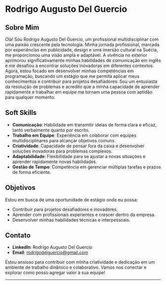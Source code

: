 # Rodrigo Augusto Del Guercio

## Sobre Mim
Olá! Sou Rodrigo Augusto Del Guercio, um profissional multidisciplinar com uma paixão crescente pela tecnologia. Minha jornada profissional, marcada por experiências em publicidade, design e uma imersão cultural na Suécia, me proporcionou uma visão ampla e adaptável. A vivência no exterior aprimorou significativamente minhas habilidades de comunicação em inglês e me desafiou a encontrar soluções inovadoras em diferentes contextos. Agora, estou focado em desenvolver minhas competências em programação, buscando um estágio que me permita aplicar meus conhecimentos e contribuir para projetos desafiadores. Sou um entusiasta da resolução de problemas e acredito que a minha capacidade de aprender rapidamente e trabalhar em equipe me tornam uma pessoa com aptidão para qualquer momento.

## Soft Skills
- **Comunicação**: Habilidade em transmitir ideias de forma clara e eficaz, tanto verbalmente quanto por escrito.
- **Trabalho em Equipe**: Experiência em colaborar com equipes multidisciplinares para alcançar objetivos comuns.
- **Criatividade**: Capacidade de pensar fora da caixa e desenvolver soluções inovadoras para problemas complexos.
- **Adaptabilidade**: Flexibilidade para se ajustar a novas situações e aprender rapidamente novas habilidades.
- **Gestão de Tempo**: Competência em gerenciar múltiplas tarefas e prazos de forma eficiente.

## Objetivos
Estou em busca de uma oportunidade de estágio onde eu possa:
- Contribuir para projetos desafiadores e inovadores.
- Aprender com profissionais experientes e crescer dentro da empresa.
- Desenvolver minhas habilidades técnicas e interpessoais.

## Contato
- **LinkedIn**: Rodrigo Augusto Del Guercio
- **Email**: rodrigodelguercio@gmail.com

Estou ansioso para contribuir com minha criatividade e dedicação em um ambiente de trabalho dinâmico e colaborativo. Vamos nos conectar e explorar como posso agregar valor à sua equipe!

---

